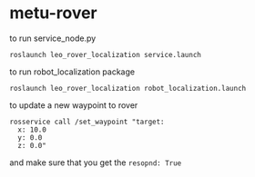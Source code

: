 # metu-rover

to run service_node.py

```shell
roslaunch leo_rover_localization service.launch
```

to run robot_localization package

```shell
roslaunch leo_rover_localization robot_localization.launch
```

to update a new waypoint to rover
```shell
rosservice call /set_waypoint "target:
  x: 10.0
  y: 0.0
  z: 0.0" 
```
and make sure that you get the `resopnd: True`

